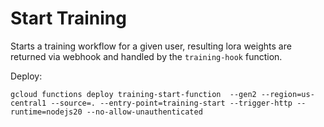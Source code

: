 # Start Training

Starts a training workflow for a given user, resulting lora weights are returned via webhook and handled by the `training-hook` function.

Deploy:
```
gcloud functions deploy training-start-function  --gen2 --region=us-central1 --source=. --entry-point=training-start --trigger-http --runtime=nodejs20 --no-allow-unauthenticated
```
